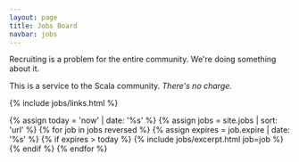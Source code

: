 ```yaml
---
layout: page
title: Jobs Board
navbar: jobs
---
```


<div class="job-header">
  <p class="text-center">
    Recruiting is a problem for the entire community. We're doing something about it.
  </p>

  <p class="text-center">
    This is a service to the Scala community. <em>There's no charge.</em>
  </p>

  {% include jobs/links.html %}
</div>

<article class="job-listing">
  {% assign today = 'now' | date: '%s' %}
  {% assign jobs = site.jobs | sort: 'url' %}
  {% for job in jobs reversed %}
    {% assign expires = job.expire | date: '%s' %}
      {% if expires > today %}
        {% include jobs/excerpt.html job=job %}
      {% endif %}
  {% endfor %}
</article>

<script>
  uio.jobListing.init(".job-listing")
</script>
